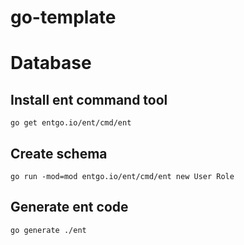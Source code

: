 # go-template




# Database
## Install ent command tool
```
go get entgo.io/ent/cmd/ent

```

## Create schema
```
go run -mod=mod entgo.io/ent/cmd/ent new User Role

```

## Generate ent code
```
go generate ./ent
```
